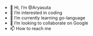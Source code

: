 - 👋 Hi, I’m @Aryasuta
- 👀 I’m interested in coding
- 🌱 I’m currently learning go-language
- 💞️ I’m looking to collaborate on Google
- 📫 How to reach me

<!---
Aryasuta/Aryasuta is a ✨ special ✨ repository because its `README.md` (this file) appears on your GitHub profile.
You can click the Preview link to take a look at your changes.
--->
